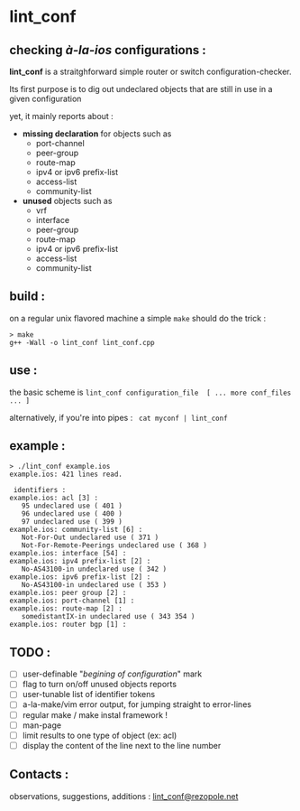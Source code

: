 

# lint_conf #

## checking _à-la-ios_ configurations : ##

**lint_conf** is a straitghforward simple router or switch configuration-checker.

Its first purpose is to dig out undeclared objects that are still in use in a given configuration

yet, it mainly reports about :

* **missing declaration** for objects such as
	* port-channel
	* peer-group
	* route-map
	* ipv4 or ipv6 prefix-list
	* access-list
	* community-list
* **unused** objects such as
	* vrf
	* interface
	* peer-group
	* route-map
	* ipv4 or ipv6 prefix-list
	* access-list
	* community-list

## build : ##

on a regular unix flavored machine a simple ```make``` should do the trick :
```
> make
g++ -Wall -o lint_conf lint_conf.cpp
```

## use : ##

the basic scheme is ```lint_conf configuration_file  [ ... more conf_files ... ]```

alternatively, if you're into pipes : ``` cat myconf | lint_conf```

## example : ##
```
> ./lint_conf example.ios
example.ios: 421 lines read.

 identifiers : 
example.ios: acl [3] :
   95 undeclared use ( 401 )
   96 undeclared use ( 400 )
   97 undeclared use ( 399 )
example.ios: community-list [6] :
   Not-For-Out undeclared use ( 371 )
   Not-For-Remote-Peerings undeclared use ( 368 )
example.ios: interface [54] :
example.ios: ipv4 prefix-list [2] :
   No-AS43100-in undeclared use ( 342 )
example.ios: ipv6 prefix-list [2] :
   No-AS43100-in undeclared use ( 353 )
example.ios: peer group [2] :
example.ios: port-channel [1] :
example.ios: route-map [2] :
   somedistantIX-in undeclared use ( 343 354 )
example.ios: router bgp [1] :
```

## TODO : ##
- [ ] user-definable "*begining of configuration*" mark
- [ ] flag to turn on/off unused objects reports
- [ ] user-tunable list of identifier tokens
- [ ] a-la-make/vim error output, for jumping straight to error-lines
- [ ] regular make / make instal framework !
- [ ] man-page
- [ ] limit results to one type of object (ex: acl)
- [ ] display the content of the line next to the line number

## Contacts : ##
observations, suggestions, additions : lint_conf@rezopole.net

